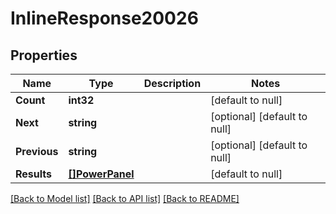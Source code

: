 # InlineResponse20026

## Properties
Name | Type | Description | Notes
------------ | ------------- | ------------- | -------------
**Count** | **int32** |  | [default to null]
**Next** | **string** |  | [optional] [default to null]
**Previous** | **string** |  | [optional] [default to null]
**Results** | [**[]PowerPanel**](PowerPanel.md) |  | [default to null]

[[Back to Model list]](../README.md#documentation-for-models) [[Back to API list]](../README.md#documentation-for-api-endpoints) [[Back to README]](../README.md)


